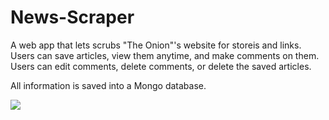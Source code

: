 # News-Scraper
A web app that lets scrubs "The Onion"'s website for storeis and links.  Users can save articles, view them anytime, and make comments on them.  Users can edit comments, delete comments, or delete the saved articles.

All information is saved into a Mongo database.

![](public/readme.gif)